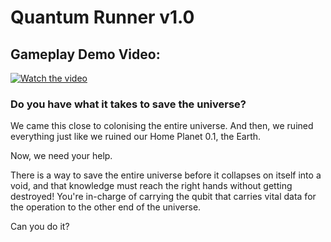 # Quantum Runner v1.0  

## Gameplay Demo Video:  
[![Watch the video](https://img.youtube.com/vi/jKfBRqIpsAo/0.jpg)](https://youtu.be/jKfBRqIpsAo)


### Do you have what it takes to save the universe?  

We came this close to colonising the entire universe. And then, we ruined everything just like we ruined our Home Planet 0.1, the Earth.  

Now, we need your help.  

There is a way to save the entire universe before it collapses on itself into a void, and that knowledge must reach the right hands without getting destroyed! You're in-charge of carrying the qubit that carries vital data for the operation to the other end of the universe.  

Can you do it?
